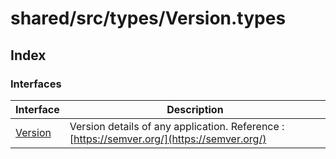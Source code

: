 # shared/src/types/Version.types

## Index

### Interfaces

| Interface | Description |
| ------ | ------ |
| [Version](interfaces/version.md) | Version details of any application. Reference : [https://semver.org/](https://semver.org/) |
